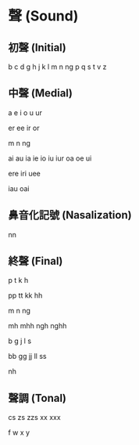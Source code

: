 # 聲 (Sound)

## 初聲 (Initial)

b c d g h j k l m n ng p q s t v z

## 中聲 (Medial)

a e i o u ur

er ee ir or

m n ng

ai au ia ie io iu iur oa oe ui

ere iri uee

iau oai

## 鼻音化記號 (Nasalization)

nn

## 終聲 (Final)

p t k h

pp tt kk hh

m n ng

mh mhh ngh nghh

b g j l s

bb gg jj ll ss

nh

## 聲調 (Tonal)

cs zs zzs xx xxx

f w x y
